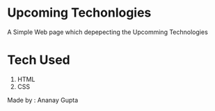 # Upcoming Techonlogies

A Simple Web page which depepecting the Upcomming Technologies

# Tech Used

1. HTML
2. CSS

Made by : Ananay Gupta
